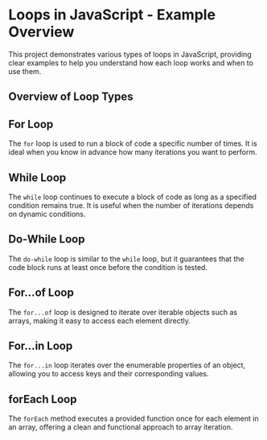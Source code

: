 # Loops in JavaScript - Example Overview

This project demonstrates various types of loops in JavaScript, providing clear examples to help you understand how each loop works and when to use them.

## Overview of Loop Types

## For Loop

The `for` loop is used to run a block of code a specific number of times. It is ideal when you know in advance how many iterations you want to perform.

## While Loop

The `while` loop continues to execute a block of code as long as a specified condition remains true. It is useful when the number of iterations depends on dynamic conditions.

## Do-While Loop

The `do-while` loop is similar to the `while` loop, but it guarantees that the code block runs at least once before the condition is tested.

## For...of Loop

The `for...of` loop is designed to iterate over iterable objects such as arrays, making it easy to access each element directly.

## For...in Loop

The `for...in` loop iterates over the enumerable properties of an object, allowing you to access keys and their corresponding values.

## forEach Loop

The `forEach` method executes a provided function once for each element in an array, offering a clean and functional approach to array iteration.
